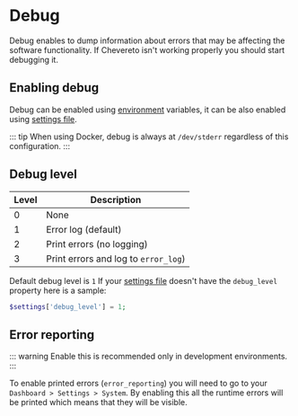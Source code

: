# Debug

Debug enables to dump information about errors that may be affecting the software functionality. If Chevereto isn't working properly you should start debugging it.

## Enabling debug

Debug can be enabled using [environment](../system/environment.md) variables, it can be also enabled using [settings file](../system/settings-file.md).

::: tip
When using Docker, debug is always at `/dev/stderr` regardless of this configuration.
:::

## Debug level

| Level | Description                          |
| ----- | ------------------------------------ |
| 0     | None                                 |
| 1     | Error log (default)                  |
| 2     | Print errors (no logging)            |
| 3     | Print errors and log to `error_log`) |

Default debug level is `1`  If your [settings file](../settings-file.md) doesn't have the `debug_level` property here is a sample:

```php
$settings['debug_level'] = 1;
```

## Error reporting

::: warning
Enable this is recommended only in development environments.
:::

To enable printed errors (`error_reporting`) you will need to go to your `Dashboard > Settings > System`. By enabling this all the runtime errors will be printed which means that they will be visible.
